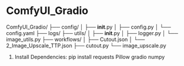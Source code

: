 # ComfyUI_Gradio

ComfyUI_Gradio/
├── config/
│   ├── __init__.py
│   ├── config.py
│   └── config.yaml
├── logs/
├── utils/
│   ├── __init__.py
│   ├── logger.py
│   └── image_utils.py
├── workflows/
│   ├── Cutout.json
│   └── 2_Image_Upscale_TTP.json
├── cutout.py
└── image_upscale.py

1. Install Dependencies:
    pip install requests Pillow gradio numpy
